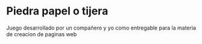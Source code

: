 # Piedra papel o tijera
Juego desarrollado por un compañero y yo como entregable para la materia de creacion de paginas web
